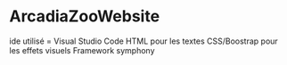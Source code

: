 # ArcadiaZooWebsite
ide utilisé = Visual Studio Code
HTML pour les textes 
CSS/Boostrap pour les effets visuels 
Framework symphony
